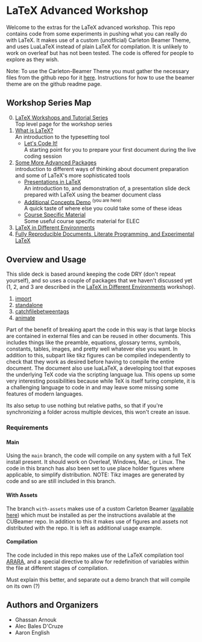 # LaTeX Advanced Workshop

Welcome to the extras for the LaTeX advanced workshop.
This repo contains code from some experiments in pushing what you can really do with LaTeX.
It makes use of a custom (unofficial) Carleton Beamer Theme, and uses LuaLaTeX instead of plain LaTeX for compilation.
It is unlikely to work on overleaf but has not been tested.
The code is offered for people to explore as they wish.

Note: To use the Carleton-Beamer Theme you must gather the necessary files from the github repo for it [here](https://github.com/humdrumcomet/CUBeamer).
Instructions for how to use the beamer theme are on the github readme page.

## Workshop Series Map

0. [LaTeX Workshops and Tutorial Series](https://github.com/humdrumcomet/LaTeXTutorialSeries)  
   Top level page for the workshop series
1. [What is LaTeX?](https://github.com/humdrumcomet/LaTeXIntroduction)  
    An introduction to the typesetting tool
    - [Let's Code It!](https://github.com/humdrumcomet/LaTeXCodingSession)  
      A starting point for you to prepare your first document during the live coding session
2. [Some More Advanced Packages](https://github.com/humdrumcomet/LaTeXAdvancedWorkshop)  
   introduction to different ways of thinking about document preparation and some of LaTeX's more sophisticated tools
    - [Presentations in LaTeX](https://github.com/humdrumcomet/LaTeXAdvancedWorkshop-Beamer)  
      An introduction to, and demonstration of, a presentation slide deck prepared with LaTeX using the beamer document class
    - [Additional Concepts Demo](https://github.com/humdrumcomet/LaTeXAdvancedWorkshop-Extras) <sup>(you are here)</sup>  
      A quick taste of where else you could take some of these ideas
    - [Course Specific Material](https://github.com/humdrumcomet/LaTeXAdvancedWorkshop-Course-Specific)  
      Some useful course specific material for ELEC
3. [LaTeX in Different Environments](https://github.com/humdrumcomet/LaTeXinDifferentEnvironments)  
4. [Fully Reproducible Documents, Literate Programming, and Experimental LaTeX]()  

## Overview and Usage
This slide deck is based around keeping the code DRY (don't repeat yourself), and so uses a couple of packages that we haven't discussed yet (1, 2, and 3 are described in the [LaTeX in Different Environments](https://github.com/humdrumcomet/LaTeXinDifferentEnvironments) workshop).
1. [import](https://www.ctan.org/pkg/import)
2. [standalone](https://www.ctan.org/pkg/standalone)
3. [catchfilebetweentags](https://www.ctan.org/pkg/catchfilebetweentags)
4. [animate](https://www.ctan.org/pkg/animate)

Part of the benefit of breaking apart the code in this way is that large blocks are contained in external files and can be reused in other documents.
This includes things like the preamble, equations, glossary terms, symbols, constants, tables, images, and pretty well whatever else you want.
In addition to this, subpart like tikz figures can be compiled independently to check that they work as desired before having to compile the entire document.
The document also use luaLaTeX, a developing tool that exposes the underlying TeX code via the scripting language lua.
This opens up some very interesting possibilities because while TeX is itself turing complete, it is a challenging language to code in and may leave some missing some features of modern languages.

Its also setup to use nothing but relative paths, so that if you're synchronizing a folder across multiple devices, this won't create an issue.

### Requirements
#### Main
Using the `main` branch, the code will compile on any system with a full TeX install present. It 
should work on Overleaf, Windows, Mac, or Linux. The code in this branch has also been set to use 
place holder figures where applicable, to simplify distribution. NOTE: Tikz images are generated by
code and so are still included in this branch.

#### With Assets
The branch `with-assets` makes use of a custom Carleton Beamer ([available here](https://github.com/humdrumcomet/CUBeamer))
which must be installed as per the instructions available at the CUBeamer repo. In addition to this
it makes use of figures and assets not distributed with the repo. It is left as additional usage example.

#### Compilation
The code included in this repo makes use of the LaTeX compilation tool [ARARA](https://github.com/islandoftex/arara), and a special directive to allow for redefinition of variables within the file at different stages of compilation.

Must explain this better, and separate out a demo branch that will compile on its own (?)

## Authors and Organizers

* Ghassan Arnouk
* Alec Bales D'Cruze
* Aaron English

